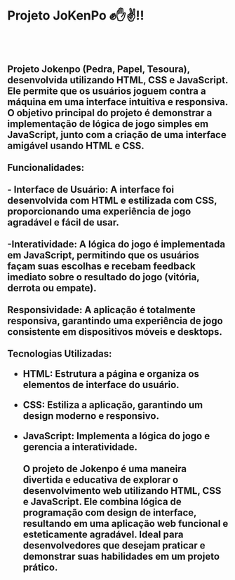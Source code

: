 <h1>Projeto JoKenPo ✊✋✌!!</h1>
<br>
<br>
<h2>
  Projeto Jokenpo (Pedra, Papel, Tesoura), desenvolvida utilizando HTML, CSS e JavaScript. Ele permite que os usuários joguem contra a máquina em uma interface intuitiva e responsiva. O objetivo principal do projeto é demonstrar a implementação de lógica de jogo simples em JavaScript, junto com a criação de uma interface amigável usando HTML e CSS.
<br>
<br>
 Funcionalidades:
  <br>
  <br>
- Interface de Usuário: A interface foi desenvolvida com HTML e estilizada com CSS, proporcionando uma experiência de jogo agradável e fácil de usar.
<br>
<br>
-Interatividade: A lógica do jogo é implementada em JavaScript, permitindo que os usuários façam suas escolhas e recebam feedback imediato sobre o resultado do jogo (vitória, derrota ou empate).
<br>
<br>
Responsividade: A aplicação é totalmente responsiva, garantindo uma experiência de jogo consistente em dispositivos móveis e desktops.
<br>
  <br>
 Tecnologias Utilizadas:

- HTML: Estrutura a página e organiza os elementos de interface do usuário.

- CSS: Estiliza a aplicação, garantindo um design moderno e responsivo.

- JavaScript: Implementa a lógica do jogo e gerencia a interatividade.
  <br>
  <br>
  O projeto de Jokenpo é uma maneira divertida e educativa de explorar o desenvolvimento web utilizando HTML, CSS e JavaScript. Ele combina lógica de programação com design de interface, resultando em uma aplicação web funcional e esteticamente agradável. Ideal para desenvolvedores que desejam praticar e demonstrar suas habilidades em um projeto prático.
  </h2>
